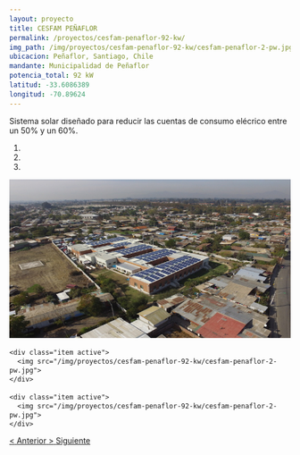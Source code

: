 ```yaml
---
layout: proyecto
title: CESFAM PEÑAFLOR
permalink: /proyectos/cesfam-penaflor-92-kw/
img_path: /img/proyectos/cesfam-penaflor-92-kw/cesfam-penaflor-2-pw.jpg
ubicacion: Peñaflor, Santiago, Chile
mandante: Municipalidad de Peñaflor
potencia_total: 92 kW
latitud: -33.6086389
longitud: -70.89624
---
```


Sistema solar diseñado para reducir las cuentas de consumo elécrico entre un 50% y un 60%.



<div id="myCarousel" class="carousel slide" data-ride="carousel">
  <!-- Indicators -->
  <ol class="carousel-indicators">
    <li data-target="#myCarousel" data-slide-to="0" class="active"></li>
    <li data-target="#myCarousel" data-slide-to="1"></li>
    <li data-target="#myCarousel" data-slide-to="2"></li>
  </ol>

  <!-- Imagenes de Los Proyectos -->
  <div class="carousel-inner">
    <div class="item active">
      <img src="/img/proyectos/cesfam-penaflor-92-kw/cesfam-penaflor-2-pw.jpg">
    </div>

    <div class="item active">
      <img src="/img/proyectos/cesfam-penaflor-92-kw/cesfam-penaflor-2-pw.jpg">
    </div>

    <div class="item active">
      <img src="/img/proyectos/cesfam-penaflor-92-kw/cesfam-penaflor-2-pw.jpg">
    </div>
  </div>

  <!-- Left and right controls -->
  <a class="left carousel-control" href="#myCarousel" data-slide="prev">
    <span class="glyphicon glyphicon-chevron-left"><</span>
    <span class="sr-only">Anterior</span>
  </a>
  <a class="right carousel-control" href="#myCarousel" data-slide="next">
    <span class="glyphicon glyphicon-chevron-right">></span>
    <span class="sr-only">Siguiente</span>
  </a>
</div>